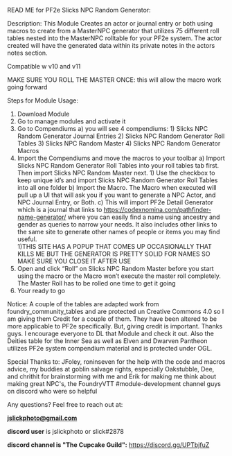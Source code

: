 READ ME for PF2e Slicks NPC Random Generator: 

Description: This Module Creates an actor or journal entry or both using macros to create from a MasterNPC generator that utilizes 75 different roll tables nested into the MasterNPC rolltable for your PF2e system. The actor created will have the generated data within its private notes in the actors notes section.

Compatible w v10 and v11

MAKE SURE YOU ROLL THE MASTER ONCE: this will allow the macro work going forward

Steps for Module Usage:
1) Download Module
2) Go to manage modules and activate it
3) Go to Compendiums
	a) you will see 4 compendiums:
		1) Slicks NPC Random Generator Journal Entries
		2) Slicks NPC Random Generator Roll Tables
		3) Slicks NPC Random Master
		4) Slicks NPC Random Generator Macros
4) Import the Compendiums and move the macros to your toolbar
	a) Import Slicks NPC Random Generator Roll Tables into your roll tables tab first. Then import Slicks NPC Random Master next. 
		1) Use the checkbox to keep unique id’s and import Slicks NPC Random Generator Roll Tables  into all one folder 
	b) Import the Macro.  The Macro when executed will pull up a UI that will ask you if you want to generate a NPC Actor, and NPC Journal Entry, or Both.
	c) This will import PF2e Detail Generator which is a journal that links to https://codexnomina.com/pathfinder-name-generator/ where you can easily find a name using ancestry and gender as queries to narrow your needs. It also includes other links to the same site to generate other names of people or items you may find useful.  
		1)THIS SITE HAS A POPUP THAT COMES UP OCCASIONALLY THAT KILLS ME BUT THE GENERATOR IS PRETTY SOLID FOR NAMES SO MAKE SURE YOU CLOSE IT AFTER USE
5) Open and click “Roll” on Slicks NPC Random Master before you start using the macro or the Macro won’t execute the master roll completely.  The Master Roll has to be rolled one time to get it going
6) Your ready to go

Notice: A couple of the tables are adapted work from foundry_community_tables and are protected un Creative Commons 4.0 so I am giving them Credit for a couple of them.  They have been altered to be more applicable to PF2e specifically. But, giving credit is important. Thanks guys.  I encourage everyone to DL that Module and check it out.  Also the Deities table for the Inner Sea as well as Elven and Dwarven Pantheon utilizes PF2e system compendium material and is protected under OGL.  

Special Thanks to: JFoley, roninseven for the help with the code and macros advice, my buddies at goblin salvage rights, especially Oakstubble, Dee, and chrithit for brainstorming with me and Erik for making me think about making great NPC's, the FoundryVTT #module-development channel guys on discord who were so helpful

Any questions? Feel free to reach out at:

**jslickphoto@gmail.com**

**discord user** is jslickphoto or slick#2878

**discord channel is "The Cupcake Guild":** https://discord.gg/UPTbjfuZ
